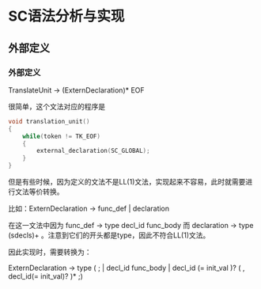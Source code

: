 # SC语法分析与实现

## 外部定义

### 外部定义

TranslateUnit -> (ExternDeclaration)* EOF

很简单，这个文法对应的程序是

```C
void translation_unit()
{
    while(token != TK_EOF)
    {
        external_declaration(SC_GLOBAL);
    }
}
```

但是有些时候，因为定义的文法不是LL(1)文法，实现起来不容易，此时就需要进行文法等价转换。

比如：ExternDeclaration -> func_def | declaration

在这一文法中因为 func_def -> type decl_id func_body 而 declaration -> type (sdecls)+ 。注意到它们的开头都是type，因此不符合LL(1)文法。

因此实现时，需要转换为：

ExternDeclaration -> type ( ; | decl_id func_body | decl_id (= init_val )? ( ,  decl_id(= init_val)? )* ;)

